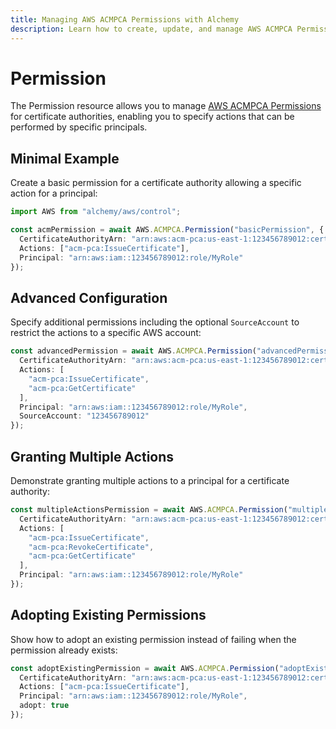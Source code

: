 ```yaml
---
title: Managing AWS ACMPCA Permissions with Alchemy
description: Learn how to create, update, and manage AWS ACMPCA Permissions using Alchemy Cloud Control.
---
```


# Permission

The Permission resource allows you to manage [AWS ACMPCA Permissions](https://docs.aws.amazon.com/acmpca/latest/userguide/) for certificate authorities, enabling you to specify actions that can be performed by specific principals.

## Minimal Example

Create a basic permission for a certificate authority allowing a specific action for a principal:

```ts
import AWS from "alchemy/aws/control";

const acmPermission = await AWS.ACMPCA.Permission("basicPermission", {
  CertificateAuthorityArn: "arn:aws:acm-pca:us-east-1:123456789012:certificate-authority/abcd1234-efgh-5678-ijkl-90mnopqrst",
  Actions: ["acm-pca:IssueCertificate"],
  Principal: "arn:aws:iam::123456789012:role/MyRole"
});
```

## Advanced Configuration

Specify additional permissions including the optional `SourceAccount` to restrict the actions to a specific AWS account:

```ts
const advancedPermission = await AWS.ACMPCA.Permission("advancedPermission", {
  CertificateAuthorityArn: "arn:aws:acm-pca:us-east-1:123456789012:certificate-authority/abcd1234-efgh-5678-ijkl-90mnopqrst",
  Actions: [
    "acm-pca:IssueCertificate",
    "acm-pca:GetCertificate"
  ],
  Principal: "arn:aws:iam::123456789012:role/MyRole",
  SourceAccount: "123456789012"
});
```

## Granting Multiple Actions

Demonstrate granting multiple actions to a principal for a certificate authority:

```ts
const multipleActionsPermission = await AWS.ACMPCA.Permission("multipleActionsPermission", {
  CertificateAuthorityArn: "arn:aws:acm-pca:us-east-1:123456789012:certificate-authority/abcd1234-efgh-5678-ijkl-90mnopqrst",
  Actions: [
    "acm-pca:IssueCertificate",
    "acm-pca:RevokeCertificate",
    "acm-pca:GetCertificate"
  ],
  Principal: "arn:aws:iam::123456789012:role/MyRole"
});
```

## Adopting Existing Permissions

Show how to adopt an existing permission instead of failing when the permission already exists:

```ts
const adoptExistingPermission = await AWS.ACMPCA.Permission("adoptExistingPermission", {
  CertificateAuthorityArn: "arn:aws:acm-pca:us-east-1:123456789012:certificate-authority/abcd1234-efgh-5678-ijkl-90mnopqrst",
  Actions: ["acm-pca:IssueCertificate"],
  Principal: "arn:aws:iam::123456789012:role/MyRole",
  adopt: true
});
```